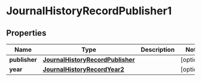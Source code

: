 

# JournalHistoryRecordPublisher1


## Properties

Name | Type | Description | Notes
------------ | ------------- | ------------- | -------------
**publisher** | [**JournalHistoryRecordPublisher**](JournalHistoryRecordPublisher.md) |  |  [optional]
**year** | [**JournalHistoryRecordYear2**](JournalHistoryRecordYear2.md) |  |  [optional]



